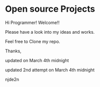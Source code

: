 # Open source Projects

Hi Programmer! Welcome!!

Please have a look into my ideas and works.

Feel free to Clone my repo.

Thanks,

updated on March 4th midnight

updated 2nd attempt on March 4th midnight

njde2n
